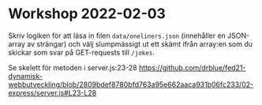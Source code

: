 # Workshop 2022-02-03

Skriv logiken för att läsa in filen `data/oneliners.json` (innehåller en JSON-array av strängar) och välj slumpmässigt ut ett skämt ifrån array:en som du skickar som svar på GET-requests till `/jokes`.

Se skelett för metoden i server.js:23-28 <https://github.com/drblue/fed21-dynamisk-webbutveckling/blob/2809bdef8780bfd763a95e662aaca931b06fc233/02-express/server.js#L23-L28>
